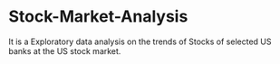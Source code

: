 # Stock-Market-Analysis

It is a Exploratory data analysis on the trends of Stocks of selected US banks at the US stock market.
